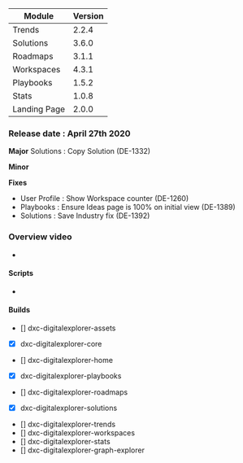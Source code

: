 
|Module|Version|
|---|---|
|Trends | 2.2.4
|Solutions | 3.6.0
|Roadmaps | 3.1.1
|Workspaces | 4.3.1
|Playbooks |1.5.2
|Stats| 1.0.8
|Landing Page | 2.0.0


### Release date : April 27th 2020

**Major**
Solutions : Copy Solution (DE-1332)

**Minor**

**Fixes**
- User Profile : Show Workspace counter (DE-1260)
- Playbooks : Ensure Ideas page is 100% on initial view (DE-1389)
- Solutions : Save Industry fix (DE-1392)
 

### Overview video 
- 

#### Scripts
-  

#### Builds

- [] dxc-digitalexplorer-assets
- [x] dxc-digitalexplorer-core 
- [] dxc-digitalexplorer-home 
- [x] dxc-digitalexplorer-playbooks 
- [] dxc-digitalexplorer-roadmaps 
- [x] dxc-digitalexplorer-solutions 
- [] dxc-digitalexplorer-trends 
- [] dxc-digitalexplorer-workspaces  
- [] dxc-digitalexplorer-stats
- [] dxc-digitalexplorer-graph-explorer
